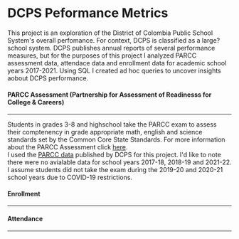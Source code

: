 # DCPS Peformance Metrics 

This project is an exploration of the District of Colombia Public School System's overall perfomance. For context, DCPS is classified as a large? school system. DCPS publishes annual reports of several performance measures, but for the purposes of this project I analyzed PARCC assessment data, attendace data and enrollment data for academic school years 2017-2021. Using SQL I created ad hoc queries to uncover insights aobout DCPS performance. 

#### PARCC Assessment (Partnership for Assessment of Readinesss for College & Careers)
---
Students in grades 3-8 and highschool take the PARCC exam to assess their comptenency in grade appropriate math, english and science standards set by the Common Core State Standards. For more information about the PARCC Assessment click [here](https://osse.dc.gov/parcc).\
I used the  [PARCC data](https://dcps.dc.gov/publication/dcps-data-set-parcc) published by DCPS for this project. I'd like to note there were no avialable data for school years 2017-18, 2018-19 and 2021-22. I assume students did not take the exam during the 2019-20 and 2020-21 school years due to COVID-19 restrictions.

#### Enrollment
---
#### Attendance
---







